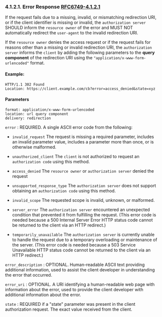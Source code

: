 ### 4.1.2.1. Error Response [RFC6749-4.1.2.1]

If the request fails due to a missing, invalid, or mismatching
redirection URI, or if the client identifier is missing or invalid,
the `authorization server` SHOULD inform the `resource owner` of the
error and MUST NOT automatically redirect the `user-agent` to the
invalid redirection URI.

If the `resource owner` denies the access request or if the request
fails for reasons other than a missing or invalid redirection URI,
the `authorization server` informs the `client` by adding the following
parameters to the **query component** of the redirection URI using the
`"application/x-www-form-urlencoded"` format.

#### Example:

```http request
HTTP/1.1 302 Found
Location: https://client.example.com/cb?error=access_denied&state=xyz
```

#### Parameters

```
format: application/x-www-form-urlencoded
location: url query component
delivery: redirection
```

`error`
: REQUIRED. A single ASCII error code from the following:

- `invalid_request`
  The request is missing a required parameter, includes an
  invalid parameter value, includes a parameter more than
  once, or is otherwise malformed.

- `unauthorized_client`
  The `client` is not authorized to request an `authorization
  code` using this method.

- `access_denied`
  The `resource owner` or `authorization server` denied the request

- `unsupported_response_type`
  The `authorization server` does not support obtaining an
  `authorization code` using this method.

- `invalid_scope`
  The requested scope is invalid, unknown, or malformed.

- `server_error`
  The `authorization server` encountered an unexpected
  condition that prevented it from fulfilling the request.
  (This error code is needed because a 500 Internal Server
  Error HTTP status code cannot be returned to the client
  via an HTTP redirect.)

- `temporarily_unavailable`
  The `authorization server` is currently unable to handle
  the request due to a temporary overloading or maintenance
  of the server. (This error code is needed because a 503
  Service Unavailable HTTP status code cannot be returned
  to the client via an HTTP redirect.)

`error_description`
: OPTIONAL. Human-readable ASCII text providing
additional information, used to assist the client developer in
understanding the error that occurred.

`error_uri`
: OPTIONAL. A URI identifying a human-readable web page with
information about the error, used to provide the client
developer with additional information about the error.

`state`
: REQUIRED if a "state" parameter was present in the client
authorization request. The exact value received from the
client.

[RFC6749-4.1.2.1]: https://datatracker.ietf.org/doc/html/rfc6749#section-4.1.2.1
